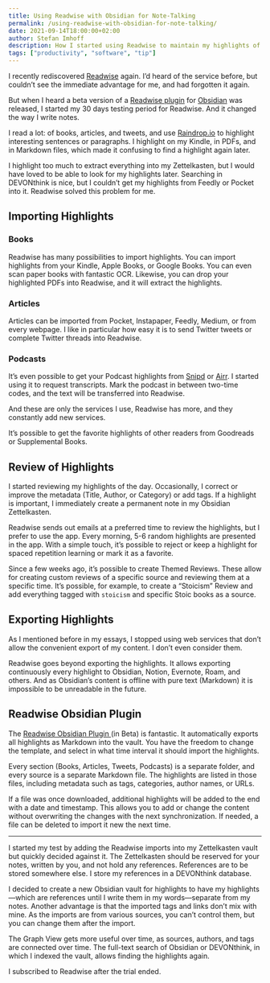 ```yaml
---
title: Using Readwise with Obsidian for Note-Talking
permalink: /using-readwise-with-obsidian-for-note-talking/
date: 2021-09-14T18:00:00+02:00
author: Stefan Imhoff
description: How I started using Readwise to maintain my highlights of various tools for note-taking
tags: ["productivity", "software", "tip"]
---
```


I recently rediscovered [Readwise](https://readwise.io/i/stefan805) again. I’d heard of the service before, but couldn’t see the immediate advantage for me, and had forgotten it again.

But when I heard a beta version of a [Readwise plugin](https://github.com/readwiseio/obsidian-readwise) for [Obsidian](https://obsidian.md/) was released, I started my 30 days testing period for Readwise. And it changed the way I write notes.

I read a lot: of books, articles, and tweets, and use [Raindrop.io](https://raindrop.io/) to highlight interesting sentences or paragraphs. I highlight on my Kindle, in PDFs, and in Markdown files, which made it confusing to find a highlight again later.

I highlight too much to extract everything into my Zettelkasten, but I would have loved to be able to look for my highlights later. Searching in DEVONthink is nice, but I couldn’t get my highlights from Feedly or Pocket into it. Readwise solved this problem for me.

## Importing Highlights

### Books

Readwise has many possibilities to import highlights. You can import highlights from your Kindle, Apple Books, or Google Books. You can even scan paper books with fantastic OCR. Likewise, you can drop your highlighted PDFs into Readwise, and it will extract the highlights.

### Articles

Articles can be imported from Pocket, Instapaper, Feedly, Medium, or from every webpage. I like in particular how easy it is to send Twitter tweets or complete Twitter threads into Readwise.

### Podcasts

It’s even possible to get your Podcast highlights from [Snipd](https://www.snipd.com/) or [Airr](https://www.airr.io/). I started using it to request transcripts. Mark the podcast in between two-time codes, and the text will be transferred into Readwise.

And these are only the services I use, Readwise has more, and they constantly add new services.

It’s possible to get the favorite highlights of other readers from Goodreads or Supplemental Books.

## Review of Highlights

I started reviewing my highlights of the day. Occasionally, I correct or improve the metadata (Title, Author, or Category) or add tags. If a highlight is important, I immediately create a permanent note in my Obsidian Zettelkasten.

Readwise sends out emails at a preferred time to review the highlights, but I prefer to use the app. Every morning, 5-6 random highlights are presented in the app. With a simple touch, it’s possible to reject or keep a highlight for spaced repetition learning or mark it as a favorite.

Since a few weeks ago, it’s possible to create Themed Reviews. These allow for creating custom reviews of a specific source and reviewing them at a specific time. It’s possible, for example, to create a “Stoicism” Review and add everything tagged with `stoicism` and specific Stoic books as a source.

## Exporting Highlights

As I mentioned before in my essays, I stopped using web services that don’t allow the convenient export of my content. I don’t even consider them.

Readwise goes beyond exporting the highlights. It allows exporting continuously every highlight to Obsidian, Notion, Evernote, Roam, and others. And as Obsidian’s content is offline with pure text (Markdown) it is impossible to be unreadable in the future.

## Readwise Obsidian Plugin

The [Readwise Obsidian Plugin ](https://github.com/readwiseio/obsidian-readwise) (in Beta) is fantastic. It automatically exports all highlights as Markdown into the vault. You have the freedom to change the template, and select in what time interval it should import the highlights.

Every section (Books, Articles, Tweets, Podcasts) is a separate folder, and every source is a separate Markdown file. The highlights are listed in those files, including metadata such as tags, categories, author names, or URLs.

If a file was once downloaded, additional highlights will be added to the end with a date and timestamp. This allows you to add or change the content without overwriting the changes with the next synchronization. If needed, a file can be deleted to import it new the next time.

---

I started my test by adding the Readwise imports into my Zettelkasten vault but quickly decided against it. The Zettelkasten should be reserved for your notes, written by you, and not hold any references. References are to be stored somewhere else. I store my references in a DEVONthink database.

I decided to create a new Obsidian vault for highlights to have my highlights—which are references until I write them in my words—separate from my notes. Another advantage is that the imported tags and links don’t mix with mine. As the imports are from various sources, you can’t control them, but you can change them after the import.

The Graph View gets more useful over time, as sources, authors, and tags are connected over time. The full-text search of Obsidian or DEVONthink, in which I indexed the vault, allows finding the highlights again.

I subscribed to Readwise after the trial ended.
